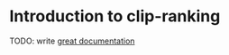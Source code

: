 # Introduction to clip-ranking

TODO: write [great documentation](http://jacobian.org/writing/what-to-write/)
